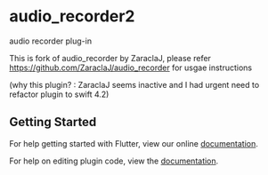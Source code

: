# audio_recorder2

audio recorder plug-in

This is fork of audio_recorder by ZaraclaJ, please refer https://github.com/ZaraclaJ/audio_recorder for usgae instructions

(why this plugin? : ZaraclaJ seems inactive and I had urgent need to refactor plugin to swift 4.2)

## Getting Started

For help getting started with Flutter, view our online
[documentation](https://flutter.io/).

For help on editing plugin code, view the [documentation](https://flutter.io/developing-packages/#edit-plugin-package).
